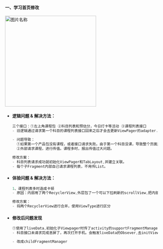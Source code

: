 #### 一、学习首页修改

<img src="/Users/yangxiaoyu/Desktop/Android-/pictures/homeLearnpic.jpg" width="300" height="高度" alt="图片名称" align=center>





- #### 逻辑问题 & 解决方法：

  ```java
  三个接口：①左上角课程包 ②科目列表和预估分，今日打卡等活动 ③课程列表接口
  - 旧逻辑通过请求第一个科目的课程列表接口回来之后才会去更新ViewPager的adapter.并初始化tablayout,再建立viewPager与TabLayout的关联。 并且在初始化Viewpager的时候是全部初始化，并在外部进行请求课程列表传进去。
  
  - 问题导致：
    ①如果第一个产品包没有课程，或者接口请求失败。由于第一个科目没课，导致整个页面显示不出来。就算第   二个科目有课也看不见。有风险。
    ②外部请求课程，进行传值。课程多时，报出传值过大问题。
  
  修改方案：
  - 科目列表请求成功就初始化ViewPager和TabLayout,并建立关联。
  - 每个子Fragment内部自己请求课程列表，不用传List。
  ```

- #### 体验问题 & 解决方法：

  ```java
  1、课程列表多时造成卡顿
  - 原因：内部用了两个RecyclerView,外层包了一个可以下拉刷新的scrollView,把内部两个RecyclerView的滑动都给禁止了。
  
  修改方案：
  - 将两个RecyclerView进行合并，使用ViewType进行区分
  ```

  

- #### 修改后问题发现

  ```java
  ①使用了liveData,初始化子Viewpager时传了activity的supportFragmentManager。
  - 科目接口未请求完成息屏了，再次打开手机。会触发liveData的Obsever,去initViewpager,使用supportFragmentManager。但是学习首页本来就是一个Fragment,supportFragmentManager会执行一些Resume的操作。FragmentManager is already executing transactions。
  
  - 改成childFragmentManager
  ```

  